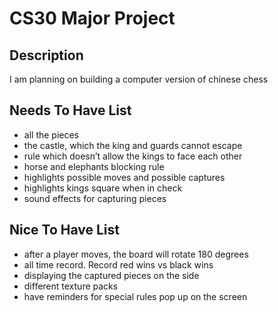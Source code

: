 # CS30 Major Project

## Description
I am planning on building a computer version of chinese chess

## Needs To Have List
- all the pieces
- the castle, which the king and guards cannot escape
- rule which doesn’t allow the kings to face each other
- horse and elephants blocking rule
- highlights possible moves and possible captures
- highlights kings square when in check
- sound effects for capturing pieces


## Nice To Have List
- after a player moves, the board will rotate 180 degrees
- all time record. Record red wins vs black wins
- displaying the captured pieces on the side
- different texture packs
- have reminders for special rules pop up on the screen



